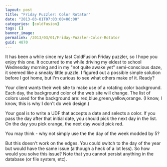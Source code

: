 ```yaml
---
layout: post
title: "Friday Puzzler: Color Rotator"
date: "2013-03-01T07:03:00+06:00"
categories: [coldfusion]
tags: []
banner_image: 
permalink: /2013/03/01/Friday-Puzzler-Color-Rotator
guid: 4870
---
```


It has been a while since my last ColdFusion Friday puzzler, so I hope you enjoy this one. It occurred to me while driving my eldest to school Wednesday morning and in my "not quite awake yet" semi-conscious daze, it seemed like a sneaky little puzzle. I figured out a possible simple solution before I got home, but I'm curious to see what others make of it. Ready?
<!--more-->
Your client wants their web site to make use of a rotating color background. Each day, the background color of the web site will change. The list of colors used for the background are: red,blue,green,yellow,orange. (I know, I know, this is why I don't do web design.) 

Your goal is to write a UDF that accepts a date and selects a color. If you pass the day after that initial date, you should pick the next day in the list. On the day you pick orange, the next day would pick red. 

You may think - why not simply use the the day of the week modded by 5? 

<script src="https://gist.github.com/cfjedimaster/5064328.js"></script>

But this doesn't work on the edges. You could switch to the day of the year but would have the same issue (although a heck of a lot less). So how would you solve this issue? Note that you cannot persist anything in the database (or file system, etc).